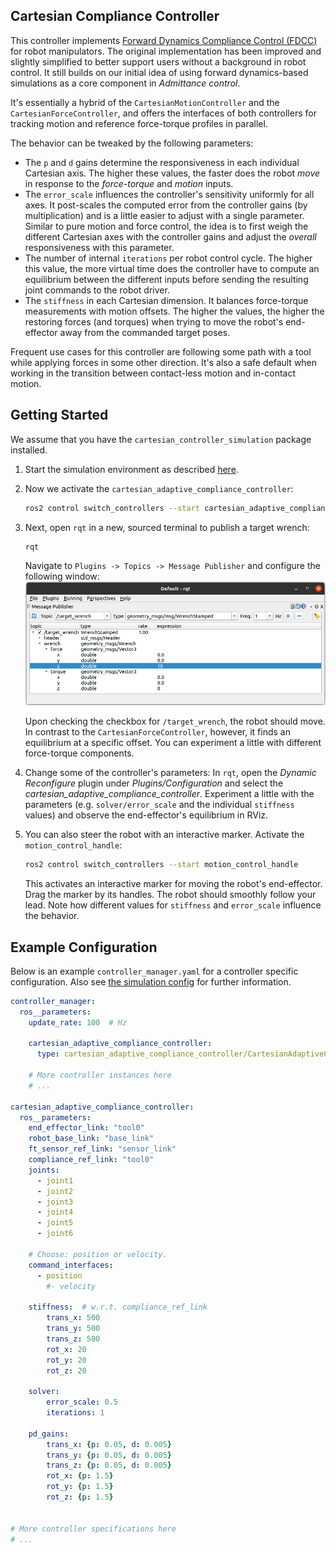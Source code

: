 ## Cartesian Compliance Controller

This controller implements [Forward Dynamics Compliance Control (FDCC)](https://ieeexplore.ieee.org/document/8206325) for robot manipulators.
The original implementation has been improved and slightly simplified to better support users without a background in robot control.
It still builds on our initial idea of using forward dynamics-based simulations as a core component in *Admittance control*.

It's essentially a hybrid of the `CartesianMotionController` and the
`CartesianForceController`, and offers the interfaces of both controllers for
tracking motion and reference force-torque profiles in parallel.

The behavior can be tweaked by the following parameters:
* The `p` and `d` gains determine the responsiveness in each individual Cartesian axis. The higher these
  values, the faster does the robot *move* in response to the *force-torque* and *motion* inputs.
* The `error_scale` influences the controller's sensitivity uniformly for all axes. It
  post-scales the computed error from the controller gains (by multiplication) and is a little
  easier to adjust with a single parameter. Similar to pure motion and force control, the idea is
  to first weigh the different Cartesian axes with the controller gains and adjust the
  *overall* responsiveness with this parameter.
* The number of internal `iterations` per robot control cycle. The higher this
  value, the more virtual time does the controller have to compute an equilibrium
  between the different inputs before sending the resulting joint commands to
  the robot driver.
* The `stiffness` in each Cartesian dimension. It balances force-torque measurements with
  motion offsets. The higher the values, the higher the restoring forces (and
  torques) when trying to move the robot's end-effector away from the commanded target poses.

Frequent use cases for this controller are following some path with a tool while applying forces in some other direction.
It's also a safe default when working in the transition between contact-less motion and in-contact motion.


## Getting Started
We assume that you have the `cartesian_controller_simulation` package installed.
1) Start the simulation environment as described [here](./../cartesian_controller_simulation/README.md).

2) Now we activate the `cartesian_adaptive_compliance_controller`:
   ```bash
   ros2 control switch_controllers --start cartesian_adaptive_compliance_controller
   ```

3) Next, open `rqt` in a new, sourced terminal to publish a target wrench:
   ```bash
   rqt
   ```
   Navigate to `Plugins -> Topics -> Message Publisher` and configure the following window:
   ![Target wrench publisher](../cartesian_force_controller/resources/images/target_wrench_publisher.png)

   Upon checking the checkbox for `/target_wrench`, the robot should move.
   In contrast to the `CartesianForceController`, however, it finds an equilibrium at a specific offset.
   You can experiment a little with different force-torque components.

4) Change some of the controller's parameters:
   In `rqt`, open the *Dynamic Reconfigure* plugin under *Plugins/Configuration* and
   select the *cartesian_adaptive_compliance_controller*. Experiment a little with the parameters
   (e.g. `solver/error_scale` and the individual `stiffness` values) and observe the end-effector's equilibrium in RViz.

5) You can also steer the robot with an interactive marker.
   Activate the `motion_control_handle`:
   ```bash
   ros2 control switch_controllers --start motion_control_handle
   ```

   This activates an interactive marker for moving the robot's end-effector.
   Drag the marker by its handles. The robot should smoothly follow your lead.
   Note how different values for `stiffness` and `error_scale` influence the behavior.


## Example Configuration
Below is an example `controller_manager.yaml` for a controller specific configuration. Also see [the simulation config](../cartesian_controller_simulation/config/controller_manager.yaml) for further information.
```yaml
controller_manager:
  ros__parameters:
    update_rate: 100  # Hz

    cartesian_adaptive_compliance_controller:
      type: cartesian_adaptive_compliance_controller/CartesianAdaptiveComplianceController

    # More controller instances here
    # ...

cartesian_adaptive_compliance_controller:
  ros__parameters:
    end_effector_link: "tool0"
    robot_base_link: "base_link"
    ft_sensor_ref_link: "sensor_link"
    compliance_ref_link: "tool0"
    joints:
      - joint1
      - joint2
      - joint3
      - joint4
      - joint5
      - joint6

    # Choose: position or velocity.
    command_interfaces:
      - position
        #- velocity

    stiffness:  # w.r.t. compliance_ref_link
        trans_x: 500
        trans_y: 500
        trans_z: 500
        rot_x: 20
        rot_y: 20
        rot_z: 20

    solver:
        error_scale: 0.5
        iterations: 1

    pd_gains:
        trans_x: {p: 0.05, d: 0.005}
        trans_y: {p: 0.05, d: 0.005}
        trans_z: {p: 0.05, d: 0.005}
        rot_x: {p: 1.5}
        rot_y: {p: 1.5}
        rot_z: {p: 1.5}


# More controller specifications here
# ...

```
